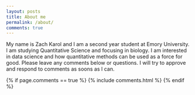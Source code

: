 ```yaml
---
layout: posts
title: About me
permalink: /about/
comments: true
---
```


My name is Zach Karol and I am a second year student at Emory University. I am studying Quantitative Science and focusing in biology. I am interested in data science and how quantitative methods can be used as a force for good. Please leave any comments below or questions. I will try to approve and respond to comments as soons as I can. 

{% if page.comments == true %}
  {% include comments.html %}
{% endif %}